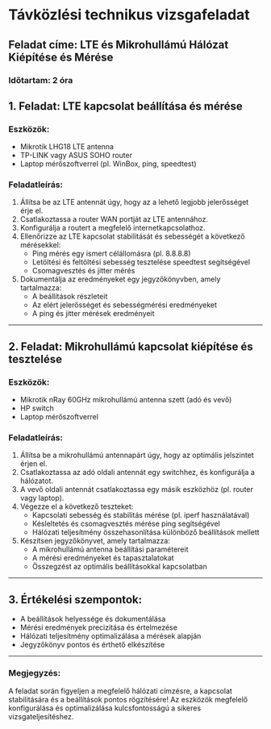 # Távközlési technikus vizsgafeladat

## Feladat címe: LTE és Mikrohullámú Hálózat Kiépítése és Mérése

### Időtartam: 2 óra

## 1. Feladat: LTE kapcsolat beállítása és mérése

### Eszközök:
- Mikrotik LHG18 LTE antenna
- TP-LINK vagy ASUS SOHO router
- Laptop mérőszoftverrel (pl. WinBox, ping, speedtest)

### Feladatleírás:
1. Állítsa be az LTE antennát úgy, hogy az a lehető legjobb jelerősséget érje el.
2. Csatlakoztassa a router WAN portját az LTE antennához.
3. Konfigurálja a routert a megfelelő internetkapcsolathoz.
4. Ellenőrizze az LTE kapcsolat stabilitását és sebességét a következő mérésekkel:
   - Ping mérés egy ismert célállomásra (pl. 8.8.8.8)
   - Letöltési és feltöltési sebesség tesztelése speedtest segítségével
   - Csomagvesztés és jitter mérés
5. Dokumentálja az eredményeket egy jegyzőkönyvben, amely tartalmazza:
   - A beállítások részleteit
   - Az elért jelerősséget és sebességmérési eredményeket
   - A ping és jitter mérések eredményeit

---

## 2. Feladat: Mikrohullámú kapcsolat kiépítése és tesztelése

### Eszközök:
- Mikrotik nRay 60GHz mikrohullámú antenna szett (adó és vevő)
- HP switch
- Laptop mérőszoftverrel

### Feladatleírás:
1. Állítsa be a mikrohullámú antennapárt úgy, hogy az optimális jelszintet érjen el.
2. Csatlakoztassa az adó oldali antennát egy switchhez, és konfigurálja a hálózatot.
3. A vevő oldali antennát csatlakoztassa egy másik eszközhöz (pl. router vagy laptop).
4. Végezze el a következő teszteket:
   - Kapcsolati sebesség és stabilitás mérése (pl. iperf használatával)
   - Késleltetés és csomagvesztés mérése ping segítségével
   - Hálózati teljesítmény összehasonlítása különböző beállítások mellett
5. Készítsen jegyzőkönyvet, amely tartalmazza:
   - A mikrohullámú antenna beállítási paramétereit
   - A mérési eredményeket és tapasztalatokat
   - Összegzést az optimális beállításokkal kapcsolatban

---

## 3. Értékelési szempontok:
- A beállítások helyessége és dokumentálása
- Mérési eredmények precizitása és értelmezése
- Hálózati teljesítmény optimalizálása a mérések alapján
- Jegyzőkönyv pontos és érthető elkészítése

---

### Megjegyzés:
A feladat során figyeljen a megfelelő hálózati címzésre, a kapcsolat stabilitására és a beállítások pontos rögzítésére! Az eszközök megfelelő konfigurálása és optimalizálása kulcsfontosságú a sikeres vizsgateljesítéshez.
